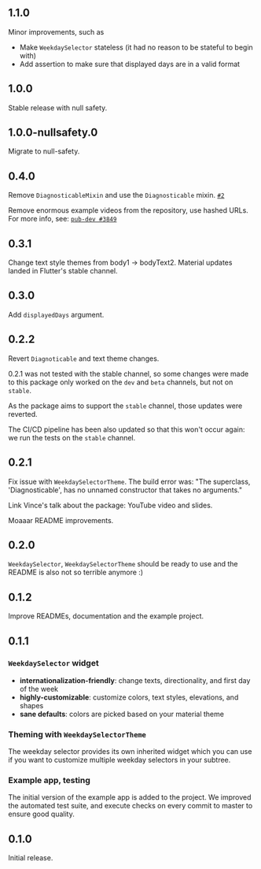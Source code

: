 ## 1.1.0

Minor improvements, such as
* Make `WeekdaySelector` stateless (it had no reason to be stateful to begin with)
* Add assertion to make sure that displayed days are in a valid format

## 1.0.0

Stable release with null safety.

## 1.0.0-nullsafety.0

Migrate to null-safety.

## 0.4.0

Remove `DiagnosticableMixin` and use the `Diagnosticable` mixin. [`#2`](https://github.com/smaho-engineering/weekday_selector/pull/2)

Remove enormous example videos from the repository, use hashed URLs. For more info, see: [`pub-dev #3849`](https://github.com/dart-lang/pub-dev/issues/3849) 

## 0.3.1

Change text style themes from body1 -> bodyText2. Material updates landed in Flutter's stable channel.

## 0.3.0

Add `displayedDays` argument.

## 0.2.2

Revert `Diagnoticable` and text theme changes.

0.2.1 was not tested with the stable channel, so some changes were made to this package only worked on the `dev` and `beta` channels, but not on `stable`.

As the package aims to support the `stable` channel, those updates were reverted.

The CI/CD pipeline has been also updated so that this won't occur again: we run the tests on the `stable` channel.

## 0.2.1

Fix issue with `WeekdaySelectorTheme`. The build error was: "The superclass, 'Diagnosticable', has no unnamed constructor that takes no arguments."

Link Vince's talk about the package: YouTube video and slides.

Moaaar README improvements.

## 0.2.0

`WeekdaySelector`, `WeekdaySelectorTheme` should be ready to use and the README is also not so terrible anymore :)

## 0.1.2

Improve READMEs, documentation and the example project.

## 0.1.1

### `WeekdaySelector` widget

* **internationalization-friendly**: change texts, directionality, and first day of the week
* **highly-customizable**: customize colors, text styles, elevations, and shapes
* **sane defaults**: colors are picked based on your material theme

### Theming with `WeekdaySelectorTheme`

The weekday selector provides its own inherited widget which you can use if you want to customize multiple weekday selectors in your subtree.

### Example app, testing

The initial version of the example app is added to the project. We improved the automated test suite, and execute checks on every commit to master to ensure good quality.

## 0.1.0

Initial release.
